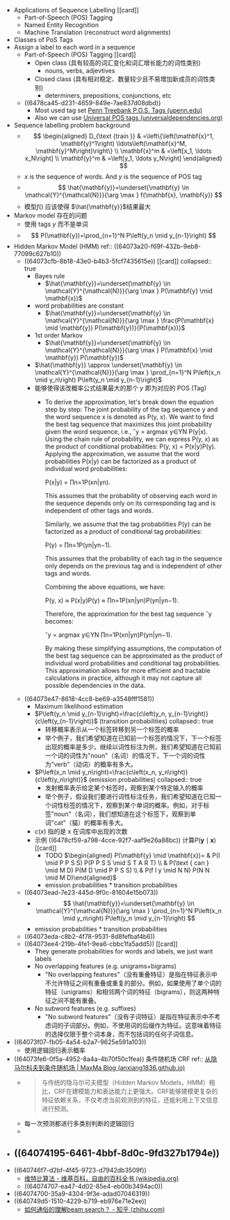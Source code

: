 - Applications of Sequence Labelling [[card]]
	- Part-of-Speech (POS) Tagging
	- Named Entity Recognition
	- Machine Translation (reconstruct word alignments)
- Classes of PoS Tags
- Assign a label to each word in a sequence
	- Part-of-Speech (POS) Tagging [[card]]
		- Open class (具有较高的词汇变化和词汇增长能力的词性类别)
			- nouns, verbs, adjevtives
		- Closed class (具有相对稳定、数量较少且不易增加新成员的词性类别)
			- determiners, prepositions, conjunctions, etc
	- ((6478ca45-d231-4659-849e-7ae837d08dbd))
		- Most used tag set [Penn Treebank P.O.S. Tags (upenn.edu)](https://www.ling.upenn.edu/courses/Fall_2003/ling001/penn_treebank_pos.html)
		- Also we can use [Universal POS tags (universaldependencies.org)](https://universaldependencies.org/u/pos/)
- Sequence labelling problem background
	- $$
	  \begin{aligned}
	  D_{\text {train }} & =\left\{\left(\mathbf{x}^1, \mathbf{y}^1\right) \ldots\left(\mathbf{x}^M, \mathbf{y}^M\right)\right\} \\
	  \mathbf{x}^m & =\left[x_1, \ldots x_N\right] \\
	  \mathbf{y}^m & =\left[y_1, \ldots y_N\right]
	  \end{aligned}
	  $$
	- $x$ is the sequence of words. And $y$ is the sequence of POS tag
	- $$
	  \hat{\mathbf{y}}=\underset{\mathbf{y} \in \mathcal{Y}^{\mathcal{N}}}{\arg \max } f(\mathbf{x}, \mathbf{y})
	  $$
	- 模型$f()$ 应该使得 $\hat{\mathbf{y}}$结果最大
- Markov model 存在的问题
	- 使用 tags $y$ 而不是单词
	- $$
	  P(\mathbf{y})=\prod_{n=1}^N P\left(y_n \mid y_{n-1}\right)
	  $$
- Hidden Markov Model (HMM)
  ref:: ((64073a20-f69f-432b-9eb8-77099c627b10))
	- ((64073cfb-8b18-43e0-b4b3-5fcf7435615e)) [[card]]
	  collapsed:: true
		- Bayes rule
			- $\hat{\mathbf{y}}=\underset{\mathbf{y} \in \mathcal{Y}^{\mathcal{N}}}{\arg \max } P(\mathbf{y} \mid \mathbf{x})$
		- word probabilities are constant
			- $\hat{\mathbf{y}}=\underset{\mathbf{y} \in \mathcal{Y}^{\mathcal{N}}}{\arg \max } \frac{P(\mathbf{x} \mid \mathbf{y}) P(\mathbf{y})}{P(\mathbf{x})}$
		- 1st order Markov
			- $\hat{\mathbf{y}}=\underset{\mathbf{y} \in \mathcal{Y}^{\mathcal{N}}}{\arg \max } P(\mathbf{x} \mid \mathbf{y}) P(\mathbf{y})$
		- $\hat{\mathbf{y}} \approx \underset{\mathbf{y} \in \mathcal{Y}^{\mathcal{N}}}{\arg \max } \prod_{n=1}^N P\left(x_n \mid y_n\right) P\left(y_n \mid y_{n-1}\right)$
		- 能够使得该改概率公式结果最大的那个 $y$ 即为对应的 POS (Tag)
			- To derive the approximation, let's break down the equation step by step:
			  The joint probability of the tag sequence y and the word sequence x is denoted as P(y, x). We want to find the best tag sequence that maximizes this joint probability given the word sequence, i.e., ˆy = argmax y∈YN P(y|x).
			  Using the chain rule of probability, we can express P(y, x) as the product of conditional probabilities:
			  P(y, x) = P(x|y)P(y).
			  Applying the approximation, we assume that the word probabilities P(x|y) can be factorized as a product of individual word probabilities:
			  
			  P(x|y) = ∏n=1P(xn|yn).
			  
			  This assumes that the probability of observing each word in the sequence depends only on its corresponding tag and is independent of other tags and words.
			  
			  Similarly, we assume that the tag probabilities P(y) can be factorized as a product of conditional tag probabilities:
			  
			  P(y) = ∏n=1P(yn|yn−1).
			  
			  This assumes that the probability of each tag in the sequence only depends on the previous tag and is independent of other tags and words.
			  
			  Combining the above equations, we have:
			  
			  P(y, x) ≈ P(x|y)P(y) ≈ ∏n=1P(xn|yn)P(yn|yn−1).
			  
			  Therefore, the approximation for the best tag sequence ˆy becomes:
			  
			  ˆy = argmax y∈YN ∏n=1P(xn|yn)P(yn|yn−1).
			  
			  By making these simplifying assumptions, the computation of the best tag sequence can be approximated as the product of individual word probabilities and conditional tag probabilities. This approximation allows for more efficient and tractable calculations in practice, although it may not capture all possible dependencies in the data.
	- ((64073e47-8618-4cc8-be69-a3548fff1581))
		- Maximum likelihood estimation
		- $P\left(y_n \mid y_{n-1}\right)=\frac{c\left(y_n, y_{n-1}\right)}{c\left(y_{n-1}\right)}$ (transition probabilities)
		  collapsed:: true
			- 转移概率表示从一个标签转移到另一个标签的概率
			- 举个例子，我们希望知道在已知前一个标签的情况下，下一个标签出现的概率是多少。继续以词性标注为例，我们希望知道在已知前一个词的词性为"noun"（名词）的情况下，下一个词的词性为"verb"（动词）的概率有多大。
		- $P\left(x_n \mid y_n\right)=\frac{c\left(x_n, y_n\right)}{c\left(y_n\right)}$ (emission probabilities)
		  collapsed:: true
			- 发射概率表示给定某个标签时，观察到某个特定输入的概率
			- 举个例子，假设我们要进行词性标注任务，我们希望知道在已知一个词性标签的情况下，观察到某个单词的概率。例如，对于标签"noun"（名词），我们想知道在这个标签下，观察到单词"cat"（猫）的概率有多大。
		- $c(x)$ 指的是 x 在词库中出现的次数
		- 示例
		  ((6478cf59-a798-4cce-92f7-aaf9e26a88bc))
		  计算$P(\mathbf{y} \mid \mathbf{x})$ [[card]]
			- TODO $\begin{aligned} P(\mathbf{y} \mid \mathbf{x})= & P(I \mid P P S S) P(P P S S \mid S T A R T) \\ & P(\text { can } \mid M D) P(M D \mid P P S S) \\ & P(f l y \mid N N) P(N N \mid M D)\end{aligned}$
			- emission probabilities * transition probabilities
	- ((64073ead-7e23-445d-9f0c-81604e15b073))
		- $$
		  \hat{\mathbf{y}}=\underset{\mathbf{y} \in \mathcal{Y}^{\mathcal{N}}}{\arg \max } \prod_{n=1}^N P\left(x_n \mid y_n\right) P\left(y_n \mid y_{n-1}\right)
		  $$
		- emission probabilities * transition probabilities
	- ((64073eda-c8b2-4f78-9531-8d8fefbaf4b6))
	- ((64073ee4-219b-4fe1-9ea6-cbbc1fa5add5)) [[card]]
		- They generate probabilities for words and labels, we just want labels
		- No overlapping features (e.g. unigrams+bigrams)
			- "No overlapping features"（没有重叠特征）是指在特征表示中不允许特征之间有重叠或重复的部分。例如，如果使用了单个词的特征（unigrams）和相邻两个词的特征（bigrams），则这两种特征之间不能有重叠。
		- No subword features (e.g. suffixes)
			- "No subword features"（没有子词特征）是指在特征表示中不考虑词的子词部分。例如，不使用词的后缀作为特征。这意味着特征的选择仅限于整个词本身，而不包括词的任何子词信息。
- ((64073f07-fb05-4a54-b2a7-9625e591a103))
	- 使用逻辑回归表示概率
- ((64073fe6-0f5a-4952-8a4a-4b70f50c1fea)) 条件随机场 CRF
  ref:: [从隐马尔科夫到条件随机场 | MaxMa Blog (anxiang1836.github.io)](https://anxiang1836.github.io/2019/11/05/NLP_From_HMM_to_CRF/)
	- > 与传统的隐马尔可夫模型（Hidden Markov Models，HMM）相比，CRF在建模能力和表达能力上更强大。CRF能够建模更复杂的特征依赖关系，不仅考虑当前观测到的特征，还能利用上下文信息进行预测。
	- 每一次预测都进行多类别判断的逻辑回归
	-
- ((64074195-6461-4bbf-8d0c-9fd327b1794e))
	-
- ((640746f7-d2bf-4f45-9723-d7942db3509f))
	- [维特比算法 - 维基百科，自由的百科全书 (wikipedia.org)](https://zh.wikipedia.org/zh-hans/%E7%BB%B4%E7%89%B9%E6%AF%94%E7%AE%97%E6%B3%95)
	- ((64074707-ea47-4d02-85e4-eb00b3494ac0))
- ((64074700-35a9-4304-9f3e-adad07046319))
- ((640749d5-1510-4229-b719-eb976e71e2ee))
	- [如何通俗的理解beam search？ - 知乎 (zhihu.com)](https://zhuanlan.zhihu.com/p/82829880)